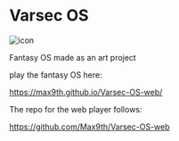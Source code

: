 # Varsec OS

![icon](https://github.com/user-attachments/assets/debd4a8e-dbe8-4b70-8ee4-8574fb5183c2)

 Fantasy OS made as an art project

play the fantasy OS here:

https://max9th.github.io/Varsec-OS-web/

The repo for the web player follows:

https://github.com/Max9th/Varsec-OS-web
